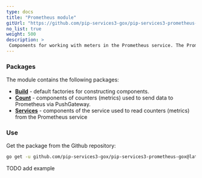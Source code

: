 ```yaml
---
type: docs
title: "Prometheus module"
gitUrl: "https://github.com/pip-services3-gox/pip-services3-prometheus-gox"
no_list: true
weight: 500
description: > 
 Components for working with meters in the Prometheus service. The PrometheusCounters and PrometheusMetricsService components allow you to work both, in client mode through PushGateway and as a service.
---
```


### Packages

The module contains the following packages:
- [**Build**](build) - default factories for constructing components.
- [**Count**](count) - components of counters (metrics) used to send data to Prometheus via PushGateway.
- [**Services**](services) - components of the service used to read counters (metrics) from the Prometheus service


### Use

Get the package from the Github repository:
```bash
go get -u github.com/pip-services3-gox/pip-services3-prometheus-gox@latest
```

TODO add example


